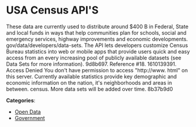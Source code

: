 # USA Census API'S


These data are currently used to distribute around $400 B in Federal, State and local funds in ways that help communities plan for schools, social and emergency services, highway improvements and economic developments. gov/data/developers/data-sets. The API lets developers customize Census Bureau statistics into web or mobile apps that provide users quick and easy access from an every increasing pool of publicly available datasets (see Data Sets for more information). 9d8b697. Reference #18. 1610139391. Access Denied You don't have permission to access "http://www. html" on this server. Currently available statistics provide key demographic and economic information on the nation, it's neighborhoods and areas in between. census. More data sets will be added over time. 8b37b9d0



**Categories**:
- [Open Data](https://github.com/apis-list/apis-list#open-data)
- [Government](https://github.com/apis-list/apis-list#government)





